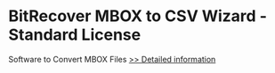 # BitRecover MBOX to CSV Wizard - Standard License
Software to Convert MBOX Files
[>> Detailed information](https://secure.shareit.com/shareit/product.html?productid=300847474&affiliateid=200057808)